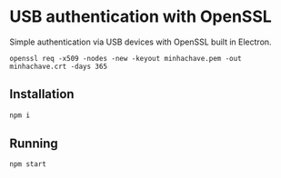 # USB authentication with OpenSSL
Simple authentication via USB devices with OpenSSL built in Electron.

`openssl req -x509 -nodes -new -keyout minhachave.pem -out minhachave.crt -days 365`

## Installation

```bash
npm i
```

## Running

```bash
npm start
```
